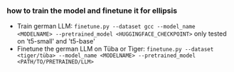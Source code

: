 ### how to train the model and finetune it for ellipsis
- Train german LLM: `finetune.py --dataset gcc --model_name <MODELNAME> --pretrained_model <HUGGINGFACE_CHECKPOINT>` only tested on 't5-small' and 't5-base'
- Finetune the german LLM on Tüba or Tiger: `finetune.py --dataset <tiger/tüba> --model_name <MODELNAME> --pretrained_model <PATH/TO/PRETRAINED/LLM>` 